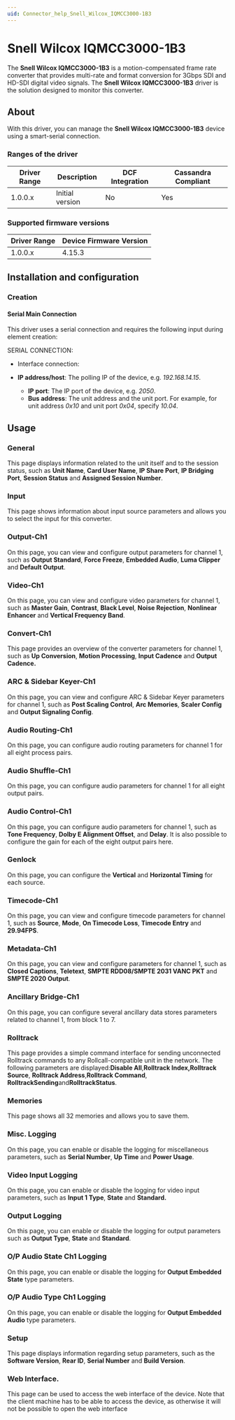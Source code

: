 ```yaml
---
uid: Connector_help_Snell_Wilcox_IQMCC3000-1B3
---
```


# Snell Wilcox IQMCC3000-1B3

The **Snell Wilcox IQMCC3000-1B3** is a motion-compensated frame rate converter that provides multi-rate and format conversion for 3Gbps SDI and HD-SDI digital video signals. The **Snell Wilcox IQMCC3000-1B3** driver is the solution designed to monitor this converter.

## About

With this driver, you can manage the **Snell Wilcox IQMCC3000-1B3** device using a smart-serial connection.

### Ranges of the driver

| **Driver Range** | **Description** | **DCF Integration** | **Cassandra Compliant** |
|------------------|-----------------|---------------------|-------------------------|
| 1.0.0.x          | Initial version | No                  | Yes                     |

### Supported firmware versions

| **Driver Range** | **Device Firmware Version** |
|------------------|-----------------------------|
| 1.0.0.x          | 4.15.3                      |

## Installation and configuration

### Creation

#### Serial Main Connection

This driver uses a serial connection and requires the following input during element creation:

SERIAL CONNECTION:

- Interface connection:

- **IP address/host**: The polling IP of the device, e.g. *192.168.14.15*.
  - **IP port**: The IP port of the device, e.g. *2050*.
  - **Bus address**: The unit address and the unit port. For example, for unit address *0x10* and unit port *0x04*, specify *10.04*.

## Usage

### General

This page displays information related to the unit itself and to the session status, such as **Unit Name**, **Card User Name**, **IP Share Port**, **IP Bridging Port**, **Session Status** and **Assigned Session Number**.

### Input

This page shows information about input source parameters and allows you to select the input for this converter.

### Output-Ch1

On this page, you can view and configure output parameters for channel 1, such as **Output Standard**, **Force Freeze**, **Embedded Audio**, **Luma Clipper** and **Default Output**.

### Video-Ch1

On this page, you can view and configure video parameters for channel 1, such as **Master Gain**, **Contrast**, **Black Level**, **Noise Rejection**, **Nonlinear Enhancer** and **Vertical Frequency Band**.

### Convert-Ch1

This page provides an overview of the converter parameters for channel 1, such as **Up Conversion**, **Motion Processing**, **Input Cadence** and **Output Cadence.**

### ARC & Sidebar Keyer-Ch1

On this page, you can view and configure ARC & Sidebar Keyer parameters for channel 1, such as **Post Scaling Control**, **Arc Memories**, **Scaler Config** and **Output Signaling Config**.

### Audio Routing-Ch1

On this page, you can configure audio routing parameters for channel 1 for all eight process pairs.

### Audio Shuffle-Ch1

On this page, you can configure audio parameters for channel 1 for all eight output pairs.

### Audio Control-Ch1

On this page, you can configure audio parameters for channel 1, such as **Tone Frequency**, **Dolby E Alignment Offset**, and **Delay**. It is also possible to configure the gain for each of the eight output pairs here.

### Genlock

On this page, you can configure the **Vertical** and **Horizontal Timing** for each source.

### Timecode-Ch1

On this page, you can view and configure timecode parameters for channel 1, such as **Source**, **Mode**, **On Timecode Loss**, **Timecode Entry** and **29.94FPS**.

### Metadata-Ch1

On this page, you can view and configure parameters for channel 1, such as **Closed Captions**, **Teletext**, **SMPTE RDD08/SMPTE 2031 VANC PKT** and **SMPTE 2020 Output**.

### Ancillary Bridge-Ch1

On this page, you can configure several ancillary data stores parameters related to channel 1, from block 1 to 7.

### Rolltrack

This page provides a simple command interface for sending unconnected Rolltrack commands to any Rollcall-compatible unit in the network. The following parameters are displayed:**Disable All**,**Rolltrack Index,Rolltrack Source**, **Rolltrack Address**,**Rolltrack Command**, **RolltrackSending**and**RolltrackStatus**.

### Memories

This page shows all 32 memories and allows you to save them.

### Misc. Logging

On this page, you can enable or disable the logging for miscellaneous parameters, such as **Serial Number**, **Up Time** and **Power Usage**.

### Video Input Logging

On this page, you can enable or disable the logging for video input parameters, such as **Input 1 Type**, **State** and **Standard.**

### Output Logging

On this page, you can enable or disable the logging for output parameters such as **Output Type**, **State** and **Standard**.

### O/P Audio State Ch1 Logging

On this page, you can enable or disable the logging for **Output Embedded State** type parameters.

### O/P Audio Type Ch1 Logging

On this page, you can enable or disable the logging for **Output Embedded Audio** type parameters.

### Setup

This page displays information regarding setup parameters, such as the **Software Version**, **Rear ID**, **Serial Number** and **Build Version**.

### Web Interface.

This page can be used to access the web interface of the device. Note that the client machine has to be able to access the device, as otherwise it will not be possible to open the web interface
